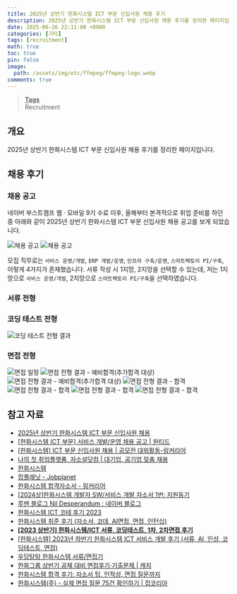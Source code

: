 ```yaml
---
title: 2025년 상반기 한화시스템 ICT 부문 신입사원 채용 후기
description: 2025년 상반기 한화시스템 ICT 부문 신입사원 채용 후기를 정리한 페이지입니다.
date: 2025-06-26 22:11:00 +0900
categories: [기타]
tags: [recruitment]
math: true
toc: true
pin: false
image:
  path: /assets/img/etc/ffmpeg/ffmpeg-logo.webp
comments: true
---
```


<blockquote class="prompt-info"><p><strong><u>Tags</u></strong> <br>
Recruitment</p></blockquote>

## 개요

2025년 상반기 한화시스템 ICT 부문 신입사원 채용 후기를 정리한 페이지입니다.

## 채용 후기

### 채용 공고

네이버 부스트캠프 웹 · 모바일 9기 수료 이후, 올해부터 본격적으로 취업 준비를 하던 중 아래와 같이 2025년 상반기 한화시스템 ICT 부문 신입사원 채용 공고를 보게 되었습니다.

<img src="../assets/img/etc/hanwha-systems-ict-recruitment-review/pic1.jpg" alt="채용 공고" />

<img src="../assets/img/etc/hanwha-systems-ict-recruitment-review/pic2.webp" alt="채용 공고" />

모집 직무로는 `서비스 운영/개발`, `ERP 개발/운영`, `인프라 구축/운영`, `스마트팩토리 PI/구축`, 이렇게 4가지가 존재했습니다. 서류 작성 시 1지망, 2지망을 선택할 수 있는데, 저는 1지망으로 `서비스 운영/개발`, 2지망으로 `스마트팩토리 PI/구축`을 선택하였습니다.

### 서류 전형

### 코딩 테스트 전형

<img src="../assets/img/etc/hanwha-systems-ict-recruitment-review/pic4.jpg" alt="코딩 테스트 전형 결과" />

### 면접 전형

<img src="../assets/img/etc/hanwha-systems-ict-recruitment-review/pic5.jpg" alt="면접 일정" />

<img src="../assets/img/etc/hanwha-systems-ict-recruitment-review/pic6.jpg" alt="면접 전형 결과 - 예비합격(추가합격 대상)" />

<img src="../assets/img/etc/hanwha-systems-ict-recruitment-review/pic7.jpg" alt="면접 전형 결과 - 예비합격(추가합격 대상)" />

<img src="../assets/img/etc/hanwha-systems-ict-recruitment-review/pic8.jpg" alt="면접 전형 결과 - 합격" />

<img src="../assets/img/etc/hanwha-systems-ict-recruitment-review/pic9.jpg" alt="면접 전형 결과 - 합격" />

<img src="../assets/img/etc/hanwha-systems-ict-recruitment-review/pic10.jpg" alt="면접 전형 결과 - 합격" />

<img src="../assets/img/etc/hanwha-systems-ict-recruitment-review/pic11.jpg" alt="면접 전형 결과 - 합격" />

## 참고 자료

- <a href="https://hanwhasystems-ict-recruit.co.kr/" target="_blank">2025년 상반기 한화시스템 ICT 부문 신입사원 채용</a>
- <a href="https://www.wanted.co.kr/wd/272300" target="_blank">[한화시스템 ICT 부문] 서비스 개발/운영 채용 공고 | 원티드</a>
- <a href="https://linkareer.com/activity/228060" target="_blank">[한화시스템] ICT 부문 신입사원 채용 | 공모전 대외활동-링커리어</a>
- <a href="https://jasoseol.com/datalab/14089?ec=96993&e=386439" target="_blank">나의 첫 취업플랫폼, 자소설닷컴 | 대기업, 공기업 맞춤 채용</a>
- <a href="https://www.hanwhasystems.com/kr/index.do" target="_blank">한화시스템</a>
- <a href="https://www.jobplanet.co.kr/companies/336387/landing/%ED%95%9C%ED%99%94%EC%8B%9C%EC%8A%A4%ED%85%9C-ict%EB%B6%80%EB%AC%B8" target="_blank">잡플래닛 - Jobplanet</a>
- <a href="https://linkareer.com/cover-letter/search?id=33254&keyword=&organizationName=%ED%95%9C%ED%99%94%EC%8B%9C%EC%8A%A4%ED%85%9C&page=1&role=&sort=PASSED_AT&tab=all" target="_blank">한화시스템 합격자소서 - 링커리어</a>
- <a href="https://thegreatescape.tistory.com/entry/2024%EC%83%81%ED%95%9C%ED%99%94%EC%8B%9C%EC%8A%A4%ED%85%9C-%EA%B0%9C%EB%B0%9C%EC%9E%90-SW%EC%84%9C%EB%B9%84%EC%8A%A4-%EA%B0%9C%EB%B0%9C-%EC%9E%90%EC%86%8C%EC%84%9C-1%EB%B2%88-%EC%A7%80%EC%9B%90%EB%8F%99%EA%B8%B0" target="_blank">[2024상]한화시스템 개발자 SW/서비스 개발 자소서 1번: 지원동기</a>
- <a href="https://blog.naver.com/hellstudy/223811567448?trackingCode=rss" target="_blank">루멘 블로그 Nil Desperandum : 네이버 블로그</a>
- <a href="https://int-main.tistory.com/entry/%ED%95%9C%ED%99%94%EC%8B%9C%EC%8A%A4%ED%85%9C-ICT-%EC%BD%94%ED%85%8C-%ED%9B%84%EA%B8%B0-2023" target="_blank">한화시스템 ICT 코테 후기 2023</a>
- <a href="https://blog.naver.com/grace915/223380297408" target="_blank">한화시스템 취준 후기 (자소서, 코데, AI면접, 면접, 인턴십)</a>
- <a href="https://didu-story.tistory.com/448" target="_blank"><b>[2023 상반기] 한화시스템/ICT 서류, 코딩테스트, 1차, 2차면접 후기</b></a>
- <a href="https://0m1n.tistory.com/152" target="_blank">[한화시스템] 2023년 하반기 한화시스템 ICT 서비스 개발 후기 (서류, AI, 인성, 코딩테스트, 면접)</a>
- <a href="https://velog.io/@charming-l/%EC%9A%B0%EB%8B%B9%ED%83%95%ED%83%95-%ED%95%9C%ED%99%94%EC%8B%9C%EC%8A%A4%ED%85%9C-%EC%84%9C%EB%A5%98%EB%A9%B4%EC%A0%91-%EB%AA%A8%ED%97%98" target="_blank">우당탕탕 한화시스템 서류/면접기</a>
- <a href="https://www.catch.co.kr/News/RecruitNews/296857" target="_blank">한화그룹 상반기 공채 대비 면접후기·기출문제 | 캐치</a>
- <a href="https://jasoseol.com/blog/post/%ED%95%9C%ED%99%94%EC%8B%9C%EC%8A%A4%ED%85%9C-%ED%95%A9%EA%B2%A9-%ED%9B%84%EA%B8%B0-%EC%9E%90%EC%86%8C%EC%84%9C-%ED%8C%81-%EC%9D%B8%EC%A0%81%EC%84%B1-%EB%A9%B4%EC%A0%91-%EC%A7%88%EB%AC%B8%EA%B9%8C/" target="_blank">한화시스템 합격 후기: 자소서 팁, 인적성, 면접 질문까지</a>
- <a href="https://www.jobkorea.co.kr/starter/review/view?C_Idx=386&Half_Year_Type_Code=0&Ctgr_Code=5&FavorCo_Stat=0&G_ID=0&Page=1" target="_blank">한화시스템(주) - 실제 면접 질문 75건 확인하기 | 잡코리아</a>
